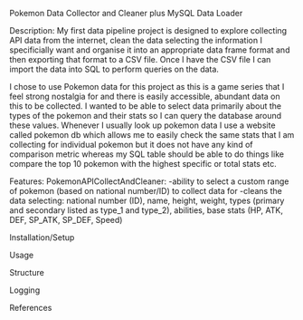 Pokemon Data Collector and Cleaner plus MySQL Data Loader

Description:
My first data pipeline project is designed to explore collecting API data from the internet, clean the data selecting the information I specificially want and organise it into an appropriate data frame format and then exporting that format to a CSV file. Once I have the CSV file I can import the data into SQL to perform queries on the data. 

I chose to use Pokemon data for this project as this is a game series that I feel strong nostalgia for and there is easily accessible, abundant data on this to be collected. I wanted to be able to select data primarily about the types of the pokemon and their stats so I can query the database around these values. Whenever I usually look up pokemon data I use a website called pokemon db which allows me to easily check the same stats that I am collecting for individual pokemon but it does not have any kind of comparison metric whereas my SQL table should be able to do things like compare the top 10 pokemon with the highest specific or total stats etc.

Features:
PokemonAPICollectAndCleaner:
-ability to select a custom range of pokemon (based on national number/ID) to collect data for
-cleans the data selecting: national number (ID), name, height, weight, types (primary and secondary listed as type_1 and type_2), abilities, base stats (HP, ATK, DEF, SP_ATK, SP_DEF, Speed)

Installation/Setup

Usage

Structure

Logging

References


